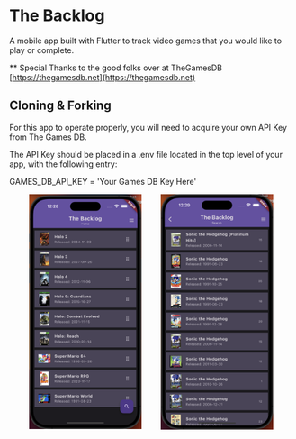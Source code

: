 # The Backlog

A mobile app built with Flutter to track video games that you would like to play or complete.

\*\* Special Thanks to the good folks over at TheGamesDB
[https://thegamesdb.net](https://thegamesdb.net)

## Cloning & Forking

For this app to operate properly, you will need to acquire your own API Key from The Games DB.

The API Key should be placed in a .env file located in the top level of your app, with the following entry:

GAMES_DB_API_KEY = 'Your Games DB Key Here'

<div style="display: flex;
    align-items: center;
    justify-content: space-evenly;">
<img src="image/README/1700379275912.png" width="200">
<img src="image/README/1700379203852.png" width="200">
</div>
